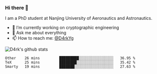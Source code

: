 ### Hi there 👋

I am a PhD student at Nanjing University of Aeronautics and Astronautics.

- 🔭 I’m currently working on cryptographic engineering
- 💬 Ask me about everything
- 📫 How to reach me: [@D4rkYg](https://twitter.com/D4rkYg)

![D4rk's github stats](https://github-readme-stats.vercel.app/api?username=dd4rk&show_icons=true&title_color=fff&icon_color=79ff97&text_color=9f9f9f&bg_color=151515)

<!--START_SECTION:waka-->
```text
Other    26 mins         █████████░░░░░░░░░░░░░░░░   36.95 % 
TeX      25 mins         ████████░░░░░░░░░░░░░░░░░   35.42 % 
Smarty   19 mins         ███████░░░░░░░░░░░░░░░░░░   27.63 %
```
<!--END_SECTION:waka-->
